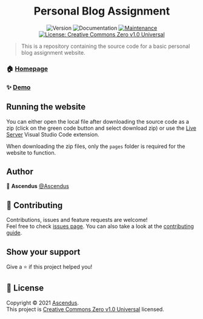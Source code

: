 <h1 align="center">Personal Blog Assignment</h1>
<p align="center">
    <img alt="Version" src="https://img.shields.io/badge/version-1.0.0-blue.svg?cacheSeconds=2592000" />
    <img alt="Documentation" src="https://img.shields.io/badge/documentation-no-brightgreen.svg" />
    <a href="+https://github.com/Ascendus/PersonalBlogAssignment/" target="_blank">
        <img alt="Maintenance" src="https://img.shields.io/badge/Maintained%3F-no-green.svg" />
    </a>
    <a href="https://creativecommons.org/publicdomain/zero/1.0/" target="_blank">
        <img alt="License: Creative Commons Zero v1.0 Universal" src="https://img.shields.io/github/license/Ascendus/PersonalBlogAssignment" />
    </a>
</p>

> This is a repository containing the source code for a basic personal blog assignment website.

### 🏠 [Homepage](https://github.com/Ascendus/PersonalBlogAssignment)

### ✨ [Demo](https://personal-blog-assignment.vercel.app/)

## Running the website
You can either open the local file after downloading the source code as a zip (click on the green code button and select download zip) or use the [Live Server](https://marketplace.visualstudio.com/items?itemName=ritwickdey.LiveServer) Visual Studio Code extension.

When downloading the zip files, only the `pages` folder is required for the website to function.

## Author

👤 **Ascendus**
[@Ascendus](https://github.com/Ascendus)

## 🤝 Contributing
Contributions, issues and feature requests are welcome!<br />Feel free to check [issues page](https://github.com/Ascendus/PersonalBlogAssignment/issues). You can also take a look at the [contributing guide](https://github.com/Ascendus/PersonalBlogAssignment/blob/main/.github/CONTRIBUTING.md).

## Show your support
Give a ⭐️ if this project helped you!

## 📝 License

Copyright © 2021 [Ascendus](https://github.com/Ascendus).<br />
This project is [Creative Commons Zero v1.0 Universal](https://creativecommons.org/publicdomain/zero/1.0/) licensed.